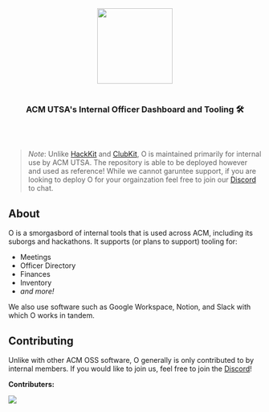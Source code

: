 <div align="center">
  <img width="150" height="150" src="https://github.com/user-attachments/assets/2434dd0f-83b3-4bec-b9bd-e3fa4db128f0" />
</div>

<br/>
<div align="center">
  <h3>ACM UTSA's Internal Officer Dashboard and Tooling 🛠️</h3>
</div>

<br/>
<br/>


> _Note_: Unlike [HackKit](https://github.com/acmutsa/hackkit) and [ClubKit](https://github.com/acmutsa/clubkit), O is maintained primarily for internal use by ACM UTSA. The repository is able to be deployed however and used as reference! While we cannot garuntee support, if you are looking to deploy O for your orgainzation feel free to join our [Discord](https://go.acmutsa.org/projects-discord) to chat.

## About

O is a smorgasbord of internal tools that is used across ACM, including its suborgs and hackathons. It supports (or plans to support) tooling for:

- Meetings
- Officer Directory
- Finances
- Inventory
- _and more!_

We also use software such as Google Workspace, Notion, and Slack with which O works in tandem.

## Contributing

Unlike with other ACM OSS software, O generally is only contributed to by internal members. If you would like to join us, feel free to join the [Discord](https://go.acmutsa.org/projects-discord)!

**Contributers:**

<a href="https://github.com/acmutsa/O/graphs/contributors">
<img src="https://contrib.rocks/image?repo=acmutsa/O" />
</a>
